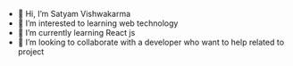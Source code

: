 - 👋 Hi, I’m Satyam Vishwakarma
- 👀 I’m interested to learning web technology 
- 🌱 I’m currently learning React js
- 💞️ I’m looking to collaborate with a developer who want to help related to project 

  

<!---
satyam998115/satyam998115 is a ✨ special ✨ repository because its `README.md` (this file) appears on your GitHub profile.
You can click the Preview link to take a look at your changes.
--->
